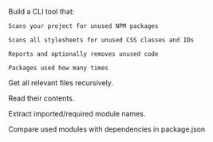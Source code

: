 Build a CLI tool that:

    Scans your project for unused NPM packages

    Scans all stylesheets for unused CSS classes and IDs

    Reports and optionally removes unused code

    Packages used how many times

Get all relevant files recursively.

Read their contents.

Extract imported/required module names.

Compare used modules with dependencies in package.json
